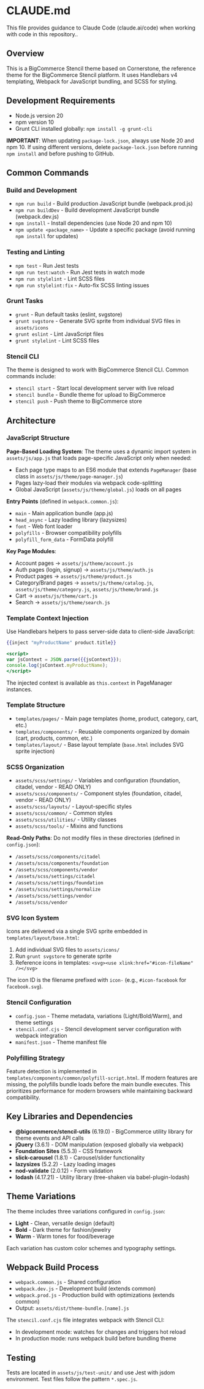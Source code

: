 # CLAUDE.md

This file provides guidance to Claude Code (claude.ai/code) when working with code in this repository..

## Overview

This is a BigCommerce Stencil theme based on Cornerstone, the reference theme for the BigCommerce Stencil platform. It uses Handlebars v4 templating, Webpack for JavaScript bundling, and SCSS for styling.

## Development Requirements

- Node.js version 20
- npm version 10
- Grunt CLI installed globally: `npm install -g grunt-cli`

**IMPORTANT**: When updating `package-lock.json`, always use Node 20 and npm 10. If using different versions, delete `package-lock.json` before running `npm install` and before pushing to GitHub.

## Common Commands

### Build and Development
- `npm run build` - Build production JavaScript bundle (webpack.prod.js)
- `npm run buildDev` - Build development JavaScript bundle (webpack.dev.js)
- `npm install` - Install dependencies (use Node 20 and npm 10)
- `npm update <package_name>` - Update a specific package (avoid running `npm install` for updates)

### Testing and Linting
- `npm test` - Run Jest tests
- `npm run test:watch` - Run Jest tests in watch mode
- `npm run stylelint` - Lint SCSS files
- `npm run stylelint:fix` - Auto-fix SCSS linting issues

### Grunt Tasks
- `grunt` - Run default tasks (eslint, svgstore)
- `grunt svgstore` - Generate SVG sprite from individual SVG files in `assets/icons`
- `grunt eslint` - Lint JavaScript files
- `grunt stylelint` - Lint SCSS files

### Stencil CLI
The theme is designed to work with BigCommerce Stencil CLI. Common commands include:
- `stencil start` - Start local development server with live reload
- `stencil bundle` - Bundle theme for upload to BigCommerce
- `stencil push` - Push theme to BigCommerce store

## Architecture

### JavaScript Structure

**Page-Based Loading System**: The theme uses a dynamic import system in `assets/js/app.js` that loads page-specific JavaScript only when needed:
- Each page type maps to an ES6 module that extends `PageManager` (base class in `assets/js/theme/page-manager.js`)
- Pages lazy-load their modules via webpack code-splitting
- Global JavaScript (`assets/js/theme/global.js`) loads on all pages

**Entry Points** (defined in `webpack.common.js`):
- `main` - Main application bundle (app.js)
- `head_async` - Lazy loading library (lazysizes)
- `font` - Web font loader
- `polyfills` - Browser compatibility polyfills
- `polyfill_form_data` - FormData polyfill

**Key Page Modules**:
- Account pages → `assets/js/theme/account.js`
- Auth pages (login, signup) → `assets/js/theme/auth.js`
- Product pages → `assets/js/theme/product.js`
- Category/Brand pages → `assets/js/theme/catalog.js`, `assets/js/theme/category.js`, `assets/js/theme/brand.js`
- Cart → `assets/js/theme/cart.js`
- Search → `assets/js/theme/search.js`

### Template Context Injection

Use Handlebars helpers to pass server-side data to client-side JavaScript:

```handlebars
{{inject "myProductName" product.title}}

<script>
var jsContext = JSON.parse({{jsContext}});
console.log(jsContext.myProductName);
</script>
```

The injected context is available as `this.context` in PageManager instances.

### Template Structure

- `templates/pages/` - Main page templates (home, product, category, cart, etc.)
- `templates/components/` - Reusable components organized by domain (cart, products, common, etc.)
- `templates/layout/` - Base layout template (`base.html` includes SVG sprite injection)

### SCSS Organization

- `assets/scss/settings/` - Variables and configuration (foundation, citadel, vendor - READ ONLY)
- `assets/scss/components/` - Component styles (foundation, citadel, vendor - READ ONLY)
- `assets/scss/layouts/` - Layout-specific styles
- `assets/scss/common/` - Common styles
- `assets/scss/utilities/` - Utility classes
- `assets/scss/tools/` - Mixins and functions

**Read-Only Paths**: Do not modify files in these directories (defined in `config.json`):
- `/assets/scss/components/citadel`
- `/assets/scss/components/foundation`
- `/assets/scss/components/vendor`
- `/assets/scss/settings/citadel`
- `/assets/scss/settings/foundation`
- `/assets/scss/settings/normalize`
- `/assets/scss/settings/vendor`
- `/assets/scss/vendor`

### SVG Icon System

Icons are delivered via a single SVG sprite embedded in `templates/layout/base.html`:
1. Add individual SVG files to `assets/icons/`
2. Run `grunt svgstore` to generate sprite
3. Reference icons in templates: `<svg><use xlink:href="#icon-fileName" /></svg>`

The icon ID is the filename prefixed with `icon-` (e.g., `#icon-facebook` for `facebook.svg`).

### Stencil Configuration

- `config.json` - Theme metadata, variations (Light/Bold/Warm), and theme settings
- `stencil.conf.cjs` - Stencil development server configuration with webpack integration
- `manifest.json` - Theme manifest file

### Polyfilling Strategy

Feature detection is implemented in `templates/components/common/polyfill-script.html`. If modern features are missing, the polyfills bundle loads before the main bundle executes. This prioritizes performance for modern browsers while maintaining backward compatibility.

## Key Libraries and Dependencies

- **@bigcommerce/stencil-utils** (6.19.0) - BigCommerce utility library for theme events and API calls
- **jQuery** (3.6.1) - DOM manipulation (exposed globally via webpack)
- **Foundation Sites** (5.5.3) - CSS framework
- **slick-carousel** (1.8.1) - Carousel/slider functionality
- **lazysizes** (5.2.2) - Lazy loading images
- **nod-validate** (2.0.12) - Form validation
- **lodash** (4.17.21) - Utility library (tree-shaken via babel-plugin-lodash)

## Theme Variations

The theme includes three variations configured in `config.json`:
- **Light** - Clean, versatile design (default)
- **Bold** - Dark theme for fashion/jewelry
- **Warm** - Warm tones for food/beverage

Each variation has custom color schemes and typography settings.

## Webpack Build Process

- `webpack.common.js` - Shared configuration
- `webpack.dev.js` - Development build (extends common)
- `webpack.prod.js` - Production build with optimizations (extends common)
- Output: `assets/dist/theme-bundle.[name].js`

The `stencil.conf.cjs` file integrates webpack with Stencil CLI:
- In development mode: watches for changes and triggers hot reload
- In production mode: runs webpack build before bundling theme

## Testing

Tests are located in `assets/js/test-unit/` and use Jest with jsdom environment. Test files follow the pattern `*.spec.js`.
